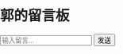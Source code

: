 <html>
<head>
<style>
body {
  margin: 0;
  padding: 0;
}

#chatroom {
  text-align: center;
  font-weight: bold;
  background-color: #3498db; /* 蓝色背景 */
  color: white; /* 白色文字 */
  position: fixed;
  top: 0;
  left: 0;
  width: 100%;
  padding: 10px 0;
  z-index: 1000; /* 保证主题区域位于最上层 */
}

#chat_messages {
  text-align: left;
  margin: 20px auto; /* 居中显示，顶部留出空间给主题 */
  max-width: 600px; /* 限制留言板宽度 */
  padding: 20px;
  overflow-y: auto; /* 垂直滚动条 */
  max-height: calc(100vh - 250px); /* 最大高度，减去主题的高度和输入框的高度 */
  z-index: 999; /* 保证留言展示区域位于主题下方 */
}

.message {
  background-color: #ffffcc; /* 浅黄色背景 */
  padding: 5px; /* 缩短留言框的高度 */
  margin-bottom: 5px; /* 减小留言之间的间隔 */
  position: relative; /* 相对定位 */
}

.deleteButton {
  position: absolute;
  top: 50%;
  right: 5px;
  transform: translateY(-50%); /* 垂直居中 */
  color: white; /* 白色文字 */
  border: none;
  padding: 5px;
  cursor: pointer;
  background-color: #7fff00; /* 浅绿色背景 */
}

.deleteButton img {
  width: 12.5px; /* 缩小垃圾桶图标大小一半 */
  background-color: transparent; /* 设置背景颜色为透明 */
}

#chat_input {
  position: fixed;
  bottom: 0;
  left: 0;
  width: 100%;
  background-color: #f2f2f2;
  padding: 10px;
  box-sizing: border-box; /* 让内边距和边框计入总宽度 */
}

#messageInput {
  width: 80%; /* 文字输入框宽度 */
  padding: 8px; /* 内边距 */
  box-sizing: border-box; /* 让内边距和边框计入总宽度 */
  border: 1px solid #ccc; /* 边框 */
  border-radius: 4px; /* 圆角 */
  margin-bottom: 10px; /* 添加底部间距 */
}

#sendButton {
  width: 18%; /* 发送按钮宽度 */
  padding: 8px; /* 内边距 */
  box-sizing: border-box; /* 让内边距和边框计入总宽度 */
  border: none; /* 去掉边框 */
  background-color: #3498db; /* 蓝色背景 */
  color: white; /* 白色文字 */
  border-radius: 4px; /* 圆角 */
  cursor: pointer; /* 光标样式 */
}

</style>
</head>
<body>

<div id="chatroom">
  <h1>郭的留言板</h1>
</div>

<div id="chat_messages">
  <!-- 留言信息显示区域 -->
</div>

<div id="chat_input">
  <input type="text" id="messageInput" placeholder="输入留言...">
  <button id="sendButton" onclick="sendMessage()">发送</button>
</div>

<script>
// 获取本地存储中的留言数据
let messages = JSON.parse(localStorage.getItem("messages")) || [];

// 显示留言信息
const chatMessages = document.getElementById("chat_messages");
messages.forEach((message, index) => {
  const messageDiv = document.createElement("div");
  messageDiv.classList.add("message");
  messageDiv.innerHTML = `<p>${message.content}</p><span>${message.time}</span><button class="deleteButton" onclick="deleteMessage(${index})"><img src="https://img.icons8.com/ios/50/000000/trash.png"/></button>`;
  chatMessages.appendChild(messageDiv);
});

// 发送留言
function sendMessage() {
  const messageInput = document.getElementById("messageInput");
  const newMessage = { content: messageInput.value, time: new Date().toLocaleTimeString() };
  messages.push(newMessage);
  localStorage.setItem("messages", JSON.stringify(messages)); // 将留言数据保存到本地存储

  const newMessageDiv = document.createElement("div");
  newMessageDiv.classList.add("message");
  newMessageDiv.innerHTML = `<p>${newMessage.content}</p><span>${newMessage.time}</span><button class="deleteButton" onclick="deleteMessage(${messages.length - 1})"><img src="https://img.icons8.com/ios/50/000000/trash.png"/></button>`;
  chatMessages.appendChild(newMessageDiv);
  messageInput.value = ""; // 清空输入框
  scrollToBottom();
}

// 删除留言
function deleteMessage(index) {
  messages.splice(index, 1);
  localStorage.setItem("messages", JSON.stringify(messages)); // 更新本地存储
  renderMessages();
}

// 渲染留言
function renderMessages() {
  chatMessages.innerHTML = "";
  messages.forEach((message, index) => {
    const messageDiv = document.createElement("div");
    messageDiv.classList.add("message");
    messageDiv.innerHTML = `<p>${message.content}</p><span>${message.time}</span><button class="deleteButton" onclick="deleteMessage(${index})"><img src="https://img.icons8.com/ios/50/000000/trash.png"/></button>`;
    chatMessages.appendChild(messageDiv);
  });
  scrollToBottom();
}

// 滚动到底部
function scrollToBottom() {
  chatMessages.scrollTop = chatMessages.scrollHeight;
}

// 在页面加载完成后，自动滚动到底部
window.onload = scrollToBottom;

</script>

</body>
</html>
